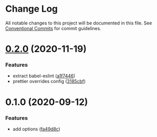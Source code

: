 # Change Log

All notable changes to this project will be documented in this file.
See [Conventional Commits](https://conventionalcommits.org) for commit guidelines.

# [0.2.0](https://github.com/ntnyq/configs/compare/@ntnyq/prettier-config@0.1.0...@ntnyq/prettier-config@0.2.0) (2020-11-19)

### Features

-   extract babel-eslint ([a1f7446](https://github.com/ntnyq/configs/commit/a1f744685ff7038a72a94a0efe69b28eb27d0a7e))
-   prettier overrides config ([3185cbf](https://github.com/ntnyq/configs/commit/3185cbf4a167796c4a702e7bc76a8193e5596551))

# 0.1.0 (2020-09-12)

### Features

-   add options ([fa49d8c](https://github.com/ntnyq/configs/commit/fa49d8cb38e86bc8f6be3825d0b0bd647ae474b1))
